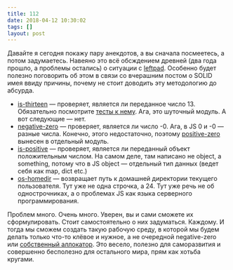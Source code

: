 ```yaml
---
title: 112
date: 2018-04-12 10:30:02
tags: []
layout: post
---
```


Давайте я сегодня покажу пару анекдотов, а вы сначала посмеетесь, а потом задумаетесь. Навеяно это всё обсждением древней (два года прошло, а проблемы остались) о ситуации с [leftpad](https://habrahabr.ru/post/280099/). Особенно будет полезно поговорить об этом в связи со вчерашним постом о SOLID имея ввиду причины, почему не стоит доводить эту методологию до абсурда.

+ [is-thirteen](https://github.com/jezen/is-thirteen) — проверяет, является ли переданное число 13. Обязательно посмотрите [тесты к нему](https://github.com/jezen/is-thirteen/blob/master/test.js). Ага, это шуточный модуль. А вот следующие — нет.
+ [negative-zero](https://github.com/sindresorhus/negative-zero) — проверяет, является ли число -0. Ага, в JS 0 и -0 — разные числа. Конечно, этого недостаточно, поэтому [positive-zero](https://github.com/sindresorhus/positive-zero) вынесен в отдельный модуль.
+ [is-positive](https://github.com/kevva/is-positive) — проверяет, является ли переданный объект положительным числом. На самом деле, там написано не object, а something, потому что в JS object — отдельный тип данных (ведет себя как map, dict etc.)
+ [os-homedir](https://github.com/sindresorhus/os-homedir) — возвращает путь к домашней директории текущего пользователя. Тут уже не одна строчка, а 24. Тут уже речь не об однострочниках, а о проблемах JS как языка серверного программирования.

Проблем много. Очень много. Уверен, вы и сами сможете их сформулировать. Стоит самостоятельно о них задуматься. Каждому. И тогда мы сможем создать такую рабочую среду, в которой мы будем делать только что-то клёвое и нужное, а не очередной negative-zero или [собственный аллокатор](https://habrahabr.ru/post/274827/). Это весело, полезно для саморазвития и совершенно бесполезно для остального мира, прям как хотьба кругами.
